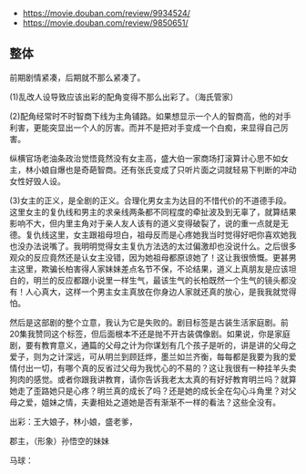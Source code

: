 
- https://movie.douban.com/review/9934524/
- https://movie.douban.com/review/9850651/

## 整体

前期剧情紧凑，后期就不那么紧凑了。

(1)乱改人设导致应该出彩的配角变得不那么出彩了。（海氏管家）

(2)配角经常时不时智商下线为主角铺路。如果想显示一个人的智商高，他的对手利害，更能突显出一个人的厉害。而并不是把对手变成一个白痴，来显得自己厉害。

纵横官场老油条政治觉悟竟然没有女主高，盛大伯一家商场打滚算计心思不如女主，林小娘自爆也是奇葩智商。还有张氏变成了只听片面之词就轻易下判断的冲动女性好毁人设。

(3)女主的正义，是全剧的正义。合理化男女主为达目的不惜代价的不道德手段。这里女主的复仇线和男主的求亲线两条都不同程度的牵扯波及到无辜了，就算结果影响不大，但内里主角对于亲人友人该有的道义变得破裂了，说的重一点就是无德。复仇线这里，女主跟祖母坦白，祖母反而是心疼她我当时觉得好吧你喜欢她我也没办法说嘴了。我明明觉得女主复仇方法选的太过偏激却也没说什么。之后很多观众的反应竟然还是认女主没错，因为她祖母都原谅她了！这让我很愤慨。更甚男主这里，欺骗长柏害得人家妹妹差点名节不保，不论结果，道义上真朋友是应该坦白的，明兰的反应都跟小说里一样生气，最该生气的长柏既然一个生气的镜头都没有！人心真大，这样一个男主女主真放在你身边人家就还真的放心，是我我就觉得怕。

然后是这部剧的整个立意，我认为它是失败的。剧目标签是古装生活家庭剧。前20集我赞同这个标签，但后面根本不还是抛不开古装偶像剧。如果说，你是家庭剧，要有教育意义，通篇的父母之计为你谋划有几个孩子是听的，讲是讲的父母之爱子，则为之计深远，可从明兰到顾廷烨，墨兰如兰齐衡，每每都是我要为我的爱情付出一切，有哪个真的反省过父母为我忧心的不易的？这让我很有一种挂羊头卖狗肉的感觉。或者你跟我讲教育，请你告诉我老太太真的有好好教育明兰吗？就算她走了歪路她只是心疼？明兰真的成长了吗？还是她的成长全在勾心斗角里？对父母之爱，姐妹之情，夫妻相处之道她是否有渐渐不一样的看法？这些全没有。


出彩：王大娘子，林小娘，盛老爹，

郡主，（形象）孙悟空的妹妹

马球：

